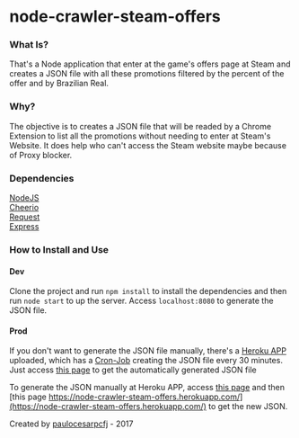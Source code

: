 # node-crawler-steam-offers

### What Is?

That's a Node application that enter at the game's offers page at Steam and creates a JSON file with 
all these promotions filtered by the percent of the offer and by Brazilian Real.

### Why?

The objective is to creates a JSON file that will be readed by a Chrome Extension to list all the promotions without needing
to enter at Steam's Website. It does help who can't access the Steam website maybe because of Proxy blocker.

### Dependencies

[NodeJS](https://nodejs.org/en/) <br />
[Cheerio](https://github.com/cheeriojs/cheerio) <br />
[Request](https://github.com/request/request) <br />
[Express](http://expressjs.com/) <br />

### How to Install and Use

#### Dev
Clone the project and run `npm install` to install the dependencies and then run `node start` to up the server. Access `localhost:8080` to generate the JSON file.<br />

#### Prod
If you don't want to generate the JSON file manually, there's a [Heroku APP](https://www.heroku.com/) uploaded, which has a [Cron-Job](https://cron-job.org/en/) creating the JSON file every 30 minutes. Just access [this page](https://node-crawler-steam-offers.herokuapp.com/api/offers.json) to get the automatically generated JSON file

To generate the JSON manually at Heroku APP, access [this page](https://node-crawler-steam-offers.herokuapp.com/) and then [this page https://node-crawler-steam-offers.herokuapp.com/](https://node-crawler-steam-offers.herokuapp.com/) to get the new JSON.

Created by [paulocesarpcfj](https://github.com/paulocesarpcfj) - 2017
